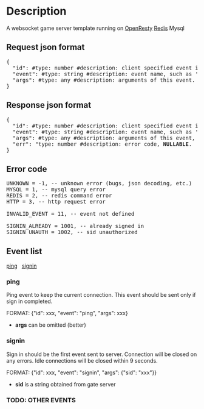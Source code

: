 # Description
A websocket game server template running on
<a href="http://openresty.org" target="_blank">OpenResty</a>
<a href="http://redis.io" target="_blank">Redis</a>
Mysql

## Request json format
<pre>
{
  "id": #type: number #description: client specified event id which will be returned unchanged.
  "event": #type: string #description: event name, such as 'signin', 'ping', etc.
  "args": #type: any #description: arguments of this event.
}
</pre>

## Response json format
<pre>
{
  "id": #type: number #description: client specified event id or <b>0</b> on broadcasting.
  "event": #type: string #description: event name, such as 'signin', 'ping', etc.
  "args": #type: any #description: arguments of this event, <b>NULLABLE</b>.
  "err": "type: number #description: error code, <b>NULLABLE</b>.
}
</pre>

## Error code
<pre>
UNKNOWN = -1, -- unknown error (bugs, json decoding, etc.)
MYSQL = 1, -- mysql query error
REDIS = 2, -- redis command error
HTTP = 3, -- http request error

INVALID_EVENT = 11, -- event not defined

SIGNIN_ALREADY = 1001, -- already signed in
SIGNIN_UNAUTH = 1002, -- sid unauthorized
</pre>

## Event list

[ping](#ping)&nbsp;&nbsp;&nbsp;[signin](#signin)

### ping
Ping event to keep the current connection.
This event should be sent only if sign in completed.

FORMAT: {"id": xxx, "event": "ping", "args": xxx}
* <b>args</b> can be omitted (better)

### signin
Sign in should be the first event sent to server.
Connection will be closed on any errors.
Idle connections will be closed within 9 seconds.

FORMAT: {"id": xxx, "event": "signin", "args": {"sid": "xxx"}}
* <b>sid</b> is a string obtained from gate server

### TODO: OTHER EVENTS